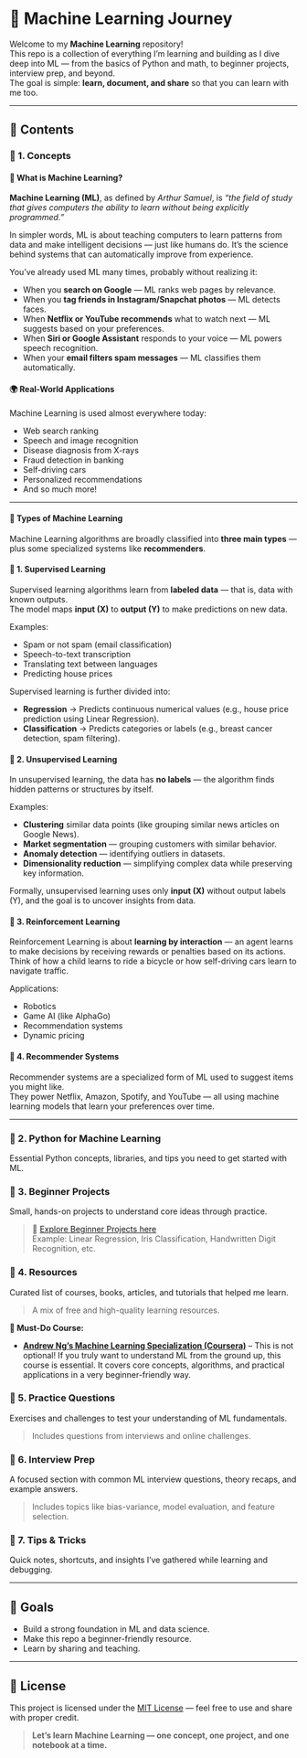 # 🧠 Machine Learning Journey

Welcome to my **Machine Learning** repository!  
This repo is a collection of everything I’m learning and building as I dive deep into ML — from the basics of Python and math, to beginner projects, interview prep, and beyond.  
The goal is simple: **learn, document, and share** so that you can learn with me too.

---

## 📘 Contents

### 🔹 1. Concepts

#### 🤖 What is Machine Learning?

**Machine Learning (ML)**, as defined by *Arthur Samuel*, is *“the field of study that gives computers the ability to learn without being explicitly programmed.”*  

In simpler words, ML is about teaching computers to learn patterns from data and make intelligent decisions — just like humans do. It’s the science behind systems that can automatically improve from experience.

You’ve already used ML many times, probably without realizing it:
- When you **search on Google** — ML ranks web pages by relevance.  
- When you **tag friends in Instagram/Snapchat photos** — ML detects faces.  
- When **Netflix or YouTube recommends** what to watch next — ML suggests based on your preferences.  
- When **Siri or Google Assistant** responds to your voice — ML powers speech recognition.  
- When your **email filters spam messages** — ML classifies them automatically.  

#### 🌍 Real-World Applications
Machine Learning is used almost everywhere today:
- Web search ranking  
- Speech and image recognition  
- Disease diagnosis from X-rays  
- Fraud detection in banking  
- Self-driving cars  
- Personalized recommendations  
- And so much more!

---

#### 🧩 Types of Machine Learning

Machine Learning algorithms are broadly classified into **three main types** — plus some specialized systems like **recommenders**.

#### 🔹 1. Supervised Learning
Supervised learning algorithms learn from **labeled data** — that is, data with known outputs.  
The model maps **input (X)** to **output (Y)** to make predictions on new data.

Examples:
- Spam or not spam (email classification)  
- Speech-to-text transcription  
- Translating text between languages  
- Predicting house prices  

Supervised learning is further divided into:
- **Regression** → Predicts continuous numerical values (e.g., house price prediction using Linear Regression).  
- **Classification** → Predicts categories or labels (e.g., breast cancer detection, spam filtering).

#### 🔹 2. Unsupervised Learning
In unsupervised learning, the data has **no labels** — the algorithm finds hidden patterns or structures by itself.

Examples:
- **Clustering** similar data points (like grouping similar news articles on Google News).  
- **Market segmentation** — grouping customers with similar behavior.  
- **Anomaly detection** — identifying outliers in datasets.  
- **Dimensionality reduction** — simplifying complex data while preserving key information.

Formally, unsupervised learning uses only **input (X)** without output labels (Y), and the goal is to uncover insights from data.

#### 🔹 3. Reinforcement Learning
Reinforcement Learning is about **learning by interaction** — an agent learns to make decisions by receiving rewards or penalties based on its actions.  
Think of how a child learns to ride a bicycle or how self-driving cars learn to navigate traffic.

Applications:
- Robotics  
- Game AI (like AlphaGo)  
- Recommendation systems  
- Dynamic pricing  

#### 🔹 4. Recommender Systems
Recommender systems are a specialized form of ML used to suggest items you might like.  
They power Netflix, Amazon, Spotify, and YouTube — all using machine learning models that learn your preferences over time.

---

### 🔹 2. Python for Machine Learning
Essential Python concepts, libraries, and tips you need to get started with ML.  

### 🔹 3. Beginner Projects
Small, hands-on projects to understand core ideas through practice.  
> 🔗 [Explore Beginner Projects here](https://github.com/KushiLokesh10/Machine-Learning/tree/main/Basic%20Projects)  
> Example: Linear Regression, Iris Classification, Handwritten Digit Recognition, etc.

### 🔹 4. Resources
Curated list of courses, books, articles, and tutorials that helped me learn.  
> A mix of free and high-quality learning resources.

**📌 Must-Do Course:**  
- **[Andrew Ng’s Machine Learning Specialization (Coursera)](https://www.coursera.org/specializations/machine-learning-introduction?utm_medium=sem&utm_source=gg&utm_campaign=b2c_india_machine-learning-introduction_deeplearning-ai_ftcof_specializations_cx_dr_tt_gg_sem_pr_in_all_m_hyb_25-09_aimaxtest&campaignid=23063881851&adgroupid=189062376951&device=c&keyword=machine%20learning%20coursera&matchtype=p&network=g&devicemodel=&creativeid=778967834827&assetgroupid=&targetid=aud-2225792116033:kwd-294942243293&extensionid=&placement=&synthetic_keyword=machine%20learning%20coursera&gad_source=1&gad_campaignid=23063881851&gbraid=0AAAAADdKX6aTysb4dgprVGUgakiHPC6r-&gclid=CjwKCAjwr8LHBhBKEiwAy47uUpWzSkL_G4-B9EsuE7LwRMbdTYUKsIvUPebYZJZkCAAvF8aMMGIA6xoCuxQQAvD_BwE)** – This is not optional! If you truly want to understand ML from the ground up, this course is essential. It covers core concepts, algorithms, and practical applications in a very beginner-friendly way.  


### 🔹 5. Practice Questions
Exercises and challenges to test your understanding of ML fundamentals.  
> Includes questions from interviews and online challenges.

### 🔹 6. Interview Prep
A focused section with common ML interview questions, theory recaps, and example answers.  
> Includes topics like bias-variance, model evaluation, and feature selection.

### 🔹 7. Tips & Tricks
Quick notes, shortcuts, and insights I’ve gathered while learning and debugging.

---

## 🚀 Goals
- Build a strong foundation in ML and data science.  
- Make this repo a beginner-friendly resource.  
- Learn by sharing and teaching.

---

## 🪪 License
This project is licensed under the [MIT License](LICENSE) — feel free to use and share with proper credit.

> **Let’s learn Machine Learning — one concept, one project, and one notebook at a time.**

